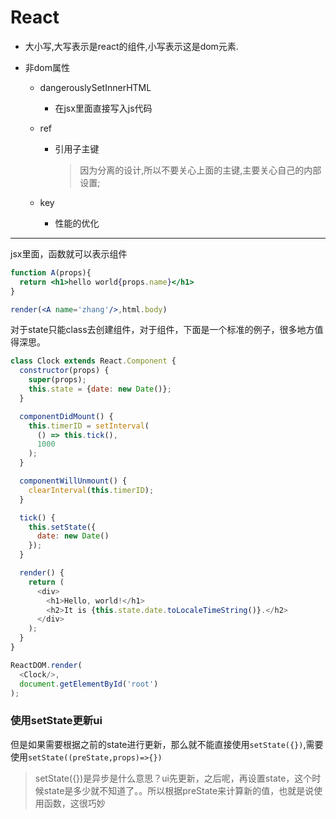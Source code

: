 # React

* 大小写,大写表示是react的组件,小写表示这是dom元素.

* 非dom属性

  * dangerouslySetInnerHTML

    *  在jsx里面直接写入js代码

  * ref

    * 引用子主键

      > 因为分离的设计,所以不要关心上面的主键,主要关心自己的内部设置;

  * key

    * 性能的优化

***

jsx里面，函数就可以表示组件

```jsx
function A(props){
  return <h1>hello world{props.name}</h1>
}

render(<A name='zhang'/>,html.body)
```

对于state只能class去创建组件，对于组件，下面是一个标准的例子，很多地方值得深思。

```javascript
class Clock extends React.Component {
  constructor(props) {
    super(props);
    this.state = {date: new Date()};
  }

  componentDidMount() {
    this.timerID = setInterval(
      () => this.tick(),
      1000
    );
  }

  componentWillUnmount() {
    clearInterval(this.timerID);
  }

  tick() {
    this.setState({
      date: new Date()
    });
  }

  render() {
    return (
      <div>
        <h1>Hello, world!</h1>
        <h2>It is {this.state.date.toLocaleTimeString()}.</h2>
      </div>
    );
  }
}

ReactDOM.render(
  <Clock/>,
  document.getElementById('root')
);
```

### 使用setState更新ui

但是如果需要根据之前的state进行更新，那么就不能直接使用`setState({})`,需要使用`setState((preState,props)=>{})`

> setState({})是异步是什么意思？ui先更新，之后呢，再设置state，这个时候state是多少就不知道了。。所以根据preState来计算新的值，也就是说使用函数，这很巧妙
